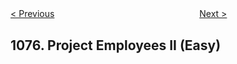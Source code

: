 <!--|This file generated by command(leetcode description); DO NOT EDIT.    |-->
<!--+----------------------------------------------------------------------+-->
<!--|@author    openset <openset.wang@gmail.com>                           |-->
<!--|@link      https://github.com/openset                                 |-->
<!--|@home      https://github.com/openset/leetcode                        |-->
<!--+----------------------------------------------------------------------+-->

[< Previous](https://github.com/openset/leetcode/tree/master/problems/project-employees-i "Project Employees I")
　　　　　　　　　　　　　　　　
[Next >](https://github.com/openset/leetcode/tree/master/problems/project-employees-iii "Project Employees III")

## 1076. Project Employees II (Easy)


